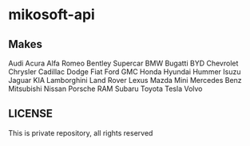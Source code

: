 # mikosoft-api


## Makes
Audi
Acura
Alfa Romeo
Bentley
Supercar
BMW
Bugatti
BYD
Chevrolet
Chrysler
Cadillac
Dodge
Fiat
Ford
GMC
Honda
Hyundai
Hummer
Isuzu
Jaguar
KIA
Lamborghini
Land Rover
Lexus
Mazda
Mini
Mercedes Benz
Mitsubishi
Nissan
Porsche
RAM
Subaru
Toyota
Tesla
Volvo


## LICENSE
This is private repository, all rights reserved
